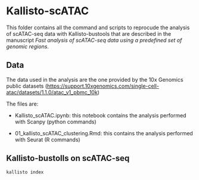 # Kallisto-scATAC

This folder contains all the command and scripts to reprocude the analysis of scATAC-seq data with Kallisto-bustools that are described in the manuscript *Fast analysis of scATAC-seq data using a predefined set of genomic regions*.

## Data

The data used in the analysis are the one provided by the 10x Genomics public datasets (https://support.10xgenomics.com/single-cell-atac/datasets/1.1.0/atac_v1_pbmc_10k)

The files are:

* Kallisto_scATAC.ipynb: this notebook contains the analysis performed with Scanpy (python commands)

* 01_kallisto_scATAC_clustering.Rmd: this contains the analysis performed with Seurat (R commands)

## Kallisto-bustolls on scATAC-seq

```
kallisto index

```
